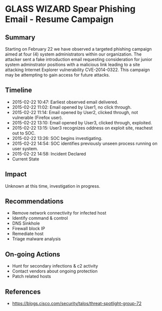# GLASS WIZARD Spear Phishing Email - Resume Campaign 

## Summary

Starting on February 22 we have observed a targeted phishing campaign aimed at four (4) system administrators within our organization. The attacker sent a fake introduction email requesting consideration for junior system adminstrator positions with a malicious link leading to a site attacking Internet Explorer vulnerability CVE-2014-0322. This campaign may be attempting to gain access for future attacks.

## Timeline

- 2015-02-22 10:47: Earliest observed email delivered.
- 2015-02-22 11:02: Email opened by User1, no click through.
- 2015-02-22 11:14: Email opened by User2, clicked through, not vulnerable (Firefox user).
- 2015-02-22 13:10: Email opened by User3, clicked through, exploited.
- 2015-02-22 13:15: User3 recognizes oddness on exploit site, reachest out to SOC.
- 2015-02-22 13:26: SOC begins investigating.
- 2015-02-22 14:54: SOC identifies previously unseen process running on user system.
- 2015-02-22 14:58: Incident Declared
- Current State

## Impact

Unknown at this time, investigation in progress.

## Recommendations

- Remove network connectivity for infected host
- Identify command & control
- DNS Sinkhole 
- Firewall block IP
- Remediate host
- Triage malware analysis

## On-going Actions

- Hunt for secondary infections & c2 activity
- Contact vendors about ongoing protection
- Patch related hosts

## References

- https://blogs.cisco.com/security/talos/threat-spotlight-group-72
